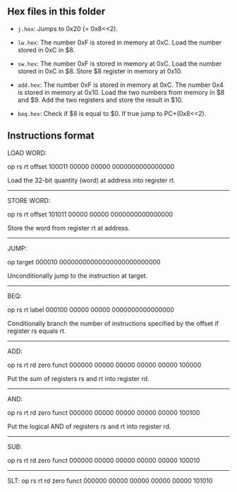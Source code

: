 ## Hex files in this folder

- `j.hex`: Jumps to 0x20 (= 0x8<<2).

- `lw.hex`: The number 0xF is stored in memory at 0xC. Load the number stored in 0xC in \$8.

- `sw.hex`: The number 0xF is stored in memory at 0xC. Load the number stored in 0xC in \$8. Store \$8 register in memory at 0x10.

- `add.hex`: The number 0xF is stored in memory at 0xC. The number 0x4 is stored in memory at 0x10. Load the two numbers from memory in \$8 and \$9. Add the two registers and store the result in \$10.

- `beq.hex`: Check if \$8 is equal to \$0. If true jump to PC+(0x8<<2).

## Instructions format

LOAD WORD:

op     rs    rt    offset
100011 00000 00000 0000000000000000

Load the 32-bit quantity (word) at address into register rt.

---

STORE WORD:

op     rs    rt    offset
101011 00000 00000 0000000000000000

Store the word from register rt at address.

---

JUMP:

op     target
000010 00000000000000000000000000

Unconditionally jump to the instruction at target.

---

BEQ:

op     rs    rt    label
000100 00000 00000 0000000000000000

Conditionally branch the number of instructions specified by the offset if
register rs equals rt.

---

ADD:

op     rs    rt    rd    zero  funct
000000 00000 00000 00000 00000 100000

Put the sum of registers rs and rt into register rd.

---

AND:

op     rs    rt    rd    zero  funct
000000 00000 00000 00000 00000 100100

Put the logical AND of registers rs and rt into register rd.

---

SUB:

op     rs    rt    rd    zero  funct
000000 00000 00000 00000 00000 100010

---

SLT:
op     rs    rt    rd    zero  funct
000000 00000 00000 00000 00000 101010
